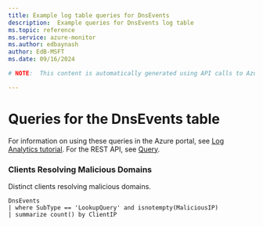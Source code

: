 ```yaml
---
title: Example log table queries for DnsEvents
description:  Example queries for DnsEvents log table
ms.topic: reference
ms.service: azure-monitor
ms.author: edbaynash
author: EdB-MSFT
ms.date: 09/16/2024

# NOTE:  This content is automatically generated using API calls to Azure. Any edits made on these files will be overwritten in the next run of the script. 

---
```


# Queries for the DnsEvents table

For information on using these queries in the Azure portal, see [Log Analytics tutorial](/azure/azure-monitor/logs/log-analytics-tutorial). For the REST API, see [Query](/rest/api/loganalytics/query).


### Clients Resolving Malicious Domains  


Distinct clients resolving malicious domains.  

```query
DnsEvents
| where SubType == 'LookupQuery' and isnotempty(MaliciousIP)
| summarize count() by ClientIP
```

